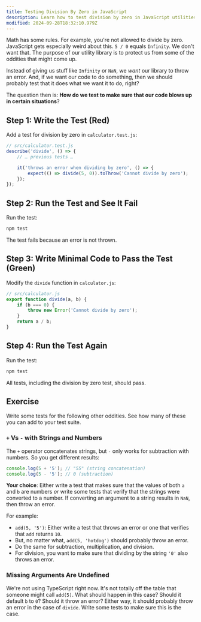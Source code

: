 ```yaml
---
title: Testing Division By Zero in JavaScript
description: Learn how to test division by zero in JavaScript utilities.
modified: 2024-09-28T18:32:10.979Z
---
```


Math has some rules. For example, you're not allowed to divide by zero. JavaScript gets especially weird about this. `5 / 0` equals `Infinity`. We don't want that. The purpose of our utility library is to protect us from some of the oddities that might come up.

Instead of giving us stuff like `Infinity` or `NaN`, we *want* our library to throw an error. And, if we want our code to do something, then we should probably test that it does what we want it to do, right?

The question then is: **How do we test to make sure that our code blows up in certain situations**?

## Step 1: Write the Test (Red)

Add a test for division by zero in `calculator.test.js`:

```javascript
// src/calculator.test.js
describe('divide', () => {
	// … previous tests …

	it('throws an error when dividing by zero', () => {
		expect(() => divide(5, 0)).toThrow('Cannot divide by zero');
	});
});
```

## Step 2: Run the Test and See It Fail

Run the test:

```bash
npm test
```

The test fails because an error is not thrown.

## Step 3: Write Minimal Code to Pass the Test (Green)

Modify the `divide` function in `calculator.js`:

```javascript
// src/calculator.js
export function divide(a, b) {
	if (b === 0) {
		throw new Error('Cannot divide by zero');
	}
	return a / b;
}
```

## Step 4: Run the Test Again

Run the test:

```bash
npm test
```

All tests, including the division by zero test, should pass.

## Exercise

Write some tests for the following other oddities. See how many of these you can add to your test suite.

### `+` Vs `-` with Strings and Numbers

The `+` operator concatenates strings, but `-` only works for subtraction with numbers. So you get different results:

```javascript
console.log(5 + '5'); // "55" (string concatenation)
console.log(5 - '5'); // 0 (subtraction)
```

**Your choice**: Either write a test that makes sure that the values of both `a` and `b` are numbers *or* write some tests that verify that the strings were converted to a number. If converting an argument to a string results in `NaN`, then throw an error.

For example:

- `add(5, '5')`: Either write a test that throws an error or one that verifies that `add` returns `10`.
- But, no matter what, `add(5, 'hotdog')` should probably throw an error.
- Do the same for subtraction, multiplication, and division.
- For division, you want to make sure that dividing by the string `'0'` also throws an error.

### Missing Arguments Are Undefined

We're not using TypeScript right now. It's not totally off the table that someone might call `add(5)`. What should happen in this case? Should it default `b` to `0`? Should it throw an error? Either way, it should probably throw an error in the case of `divide`. Write some tests to make sure this is the case.
